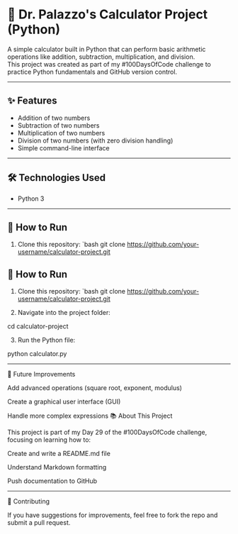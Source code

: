 # 🧮 Dr. Palazzo's Calculator Project (Python)

A simple calculator built in Python that can perform basic arithmetic operations like addition, subtraction, multiplication, and division.  
This project was created as part of my #100DaysOfCode challenge to practice Python fundamentals and GitHub version control.

---

## ✨ Features
- Addition of two numbers
- Subtraction of two numbers
- Multiplication of two numbers
- Division of two numbers (with zero division handling)
- Simple command-line interface

---

## 🛠️ Technologies Used
- Python 3

---

## 📂 How to Run
1. Clone this repository:
   `bash
   git clone https://github.com/your-username/calculator-project.git
## 📂 How to Run
1. Clone this repository:
   `bash
   git clone https://github.com/your-username/calculator-project.git

2. Navigate into the project folder:

cd calculator-project


3. Run the Python file:

python calculator.py


---

📌 Future Improvements

Add advanced operations (square root, exponent, modulus)

Create a graphical user interface (GUI)

Handle more complex expressions
📚 About This Project

This project is part of my Day 29 of the #100DaysOfCode challenge, focusing on learning how to:

Create and write a README.md file

Understand Markdown formatting

Push documentation to GitHub



---

🤝 Contributing

If you have suggestions for improvements, feel free to fork the repo and submit a pull request.

